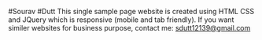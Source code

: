 #Sourav #Dutt
This single sample page website is created using HTML CSS and JQuery which is responsive (mobile and tab friendly).
If you want similer websites for business purpose, contact me:
sdutt12139@gmail.com
